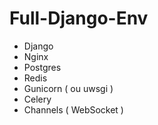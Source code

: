 # Full-Django-Env

- Django
- Nginx
- Postgres
- Redis
- Gunicorn ( ou uwsgi )
- Celery
- Channels ( WebSocket )
